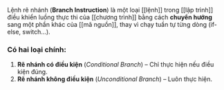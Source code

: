 Lệnh rẽ nhánh (**Branch Instruction**) là một loại [[lệnh]] trong [[lập trình]] điều khiển luồng thực thi của [[chương trình]] bằng cách **chuyển hướng** sang một phần khác của [[mã nguồn]], thay vì chạy tuần tự từng dòng (if-else, switch...).

### Có hai loại chính:

1. **Rẽ nhánh có điều kiện** (_Conditional Branch_) – Chỉ thực hiện nếu điều kiện đúng.
2. **Rẽ nhánh không điều kiện** (_Unconditional Branch_) – Luôn thực hiện.